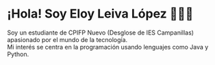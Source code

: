 # ¡Hola! Soy Eloy Leiva López 👋🧑‍💻

Soy un estudiante de CPIFP Nuevo (Desglose de IES Campanillas) apasionado por el mundo de la tecnología.  
Mi interés se centra en la programación usando lenguajes como Java y Python.
